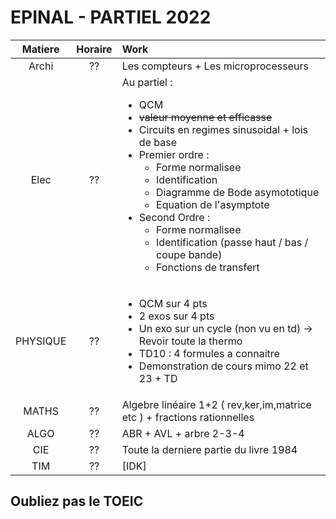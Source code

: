 EPINAL - PARTIEL 2022
===

|Matiere | Horaire | Work |
|:------:|:-------:|:-----|
| Archi | ?? | Les compteurs + Les microprocesseurs |
| Elec | ?? | Au partiel : <ul><li>QCM</li><li>~~valeur moyenne et efficasse~~</li><li>Circuits en regimes sinusoidal + lois de base</li><li>Premier ordre : <ul><li>Forme normalisee</li><li>Identification</li><li>Diagramme de Bode asymototique</li><li>Equation de l'asymptote</li></ul></li><li>Second Ordre : <ul><li>Forme normalisee</li><li>Identification (passe haut / bas / coupe bande) </li> <li>Fonctions de transfert</li></ul></li></ul> |
| PHYSIQUE | ?? | <ul>    <li> QCM sur 4 pts</li>    <li> 2 exos sur 4 pts</li>    <li> Un exo sur un cycle (non vu en td) -> Revoir toute la thermo</li>    <li> TD10 : 4 formules a connaitre</li>    <li> Demonstration de cours mimo 22 et 23 + TD </li></ul> |
| MATHS | ?? | Algebre linéaire 1+2 ( rev,ker,im,matrice etc ) + fractions rationnelles |
| ALGO | ?? | ABR + AVL + arbre 2-3-4 |
| CIE | ?? | Toute la derniere partie du livre 1984 |
| TIM | ?? | [IDK] | 
## Oubliez pas le TOEIC
